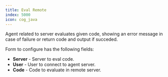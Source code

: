 ```yaml
---
title: Eval Remote
index: 5000
icon: cog_java
---
```


Agent related to server evaluates given code, showing an error message in
case of failure or return code and output if succeded.

Form to configure has the following fields:

- **Server** - Server to eval code.
- **User** - User to connect to agent server.
- **Code** - Code to evaluate in remote server.